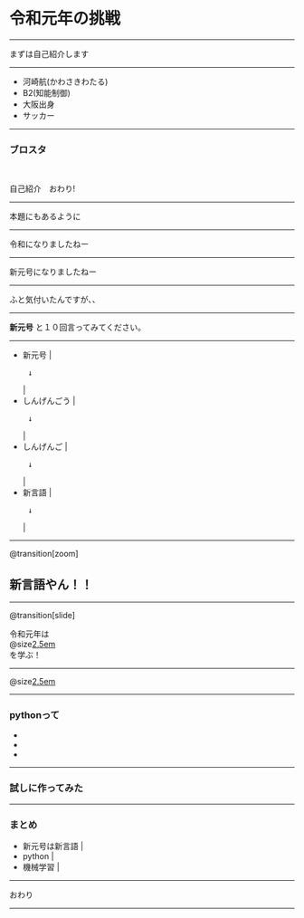 # 令和元年の挑戦

---

まずは自己紹介します

---

* 河崎航(かわさきわたる)
* B2(知能制御)
* 大阪出身
* サッカー

---

### ブロスタ
<br>   
  
自己紹介　おわり!

---

本題にもあるように

---

令和になりましたねー

---

新元号になりましたねー

---

ふと気付いたんですが、、

---

**新元号** と１０回言ってみてください。

---
 * 新元号  |<br> <pre> ↓ </pre> |
 * しんげんごう  |<br> <pre> ↓ </pre> |
 * しんげんご  |<br> <pre> ↓ </pre> |
 * 新言語  |<br>  <pre> ↓ </pre>|
 
---
@transition[zoom]

## 新言語やん！！

---
@transition[slide]

 令和元年は<br>
 @size[2.5em](新言語) <br>
 を学ぶ！

---

@size[2.5em](python)

---

### pythonって
*
*
*

---

### 試しに作ってみた

---

### まとめ

* 新元号は新言語  |
* python       |
* 機械学習      |

---

おわり

---

　


 
